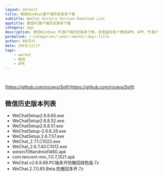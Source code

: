 ```yaml
---
layout: default
title: 微信Windows客户端历史版本下载
subtitle: WeChat History Version Download List
apptitle: 微信PC客户端历史版本下载
category: app
description: 微信Windows PC客户端历史版本下载，这里备份各个微信APK、APP、PC客户端历史常用版本，Github备份仓库软件下载Soft。ROCEYS全栈CEO提供支持。2019年12月17日 09:56:23
permalink: /:categories/:year/:month/:day/:title
author: ROCEYS
date: 2019/12/17
tags:
    - wechat
    - 微信
    - APK
---
```


<br>

[https://github.com/roceys/Soft](https://github.com/roceys/Soft)

## 微信历史版本列表

- WeChatSetup2.6.8.65.exe
- WeChatSetup2.6.8.52.exe
- WeChatSetup2.6.8.51.exe
- WeChatSetup-2.6.6.28.exe
- WeChatSetup.2.6.7.57.exe
- WeChat_2.7.1.C1022.exe
- WeChat_2.6.7.40.C1012.exe
- weixin706android1460.apk
- com.tencent.mm_7.0.7_1521.apk
- WeChat.v2.6.8.68.PC端多开防撤回绿色版.7z
- WeChat.2.7.0.65.Beta.防撤回多开.7z
